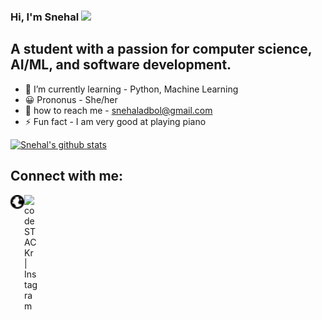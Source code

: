 ### Hi, I'm Snehal <img src="https://media.giphy.com/media/hvRJCLFzcasrR4ia7z/giphy.gif" width="25px">


## A student with a passion for computer science, AI/ML, and software development.
- 🌱 I’m currently learning - Python, Machine Learning 
- 😀 Prononus - She/her
- 💬 how to reach me - snehaladbol@gmail.com
- ⚡ Fun fact - I am very good at playing piano 


[![Snehal's github stats](https://github-readme-stats.vercel.app/api?username=Snehal0203&count_private=true&include_all_commits=true&theme=radical)](https://google.com)

## Connect with me:
[<img align="left" alt="codeSTACKr.com" width="22px" src="https://raw.githubusercontent.com/iconic/open-iconic/master/svg/globe.svg" />][website]
[<img align="left" alt="codeSTACKr | Instagram" width="22px" src="https://cdn-icons-png.flaticon.com/128/2111/2111463.png" />][instagram]

<br />

[website]: https://linktr.ee/snehal_adbol
[instagram]: https://www.instagram.com/_adbol02/


<!---
Snehal0203/Snehal0203 is a ✨ special ✨ repository because its `README.md` (this file) appears on your GitHub profile.
You can click the Preview link to take a look at your changes.
--->
